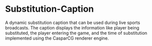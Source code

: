 # Substitution-Caption
A dynamic substitution caption that can be used during live sports broadcasts. The caption displays the information like player being substituted, the player entering the game, and the time of substitution implemented using the CasparCG renderer engine.
